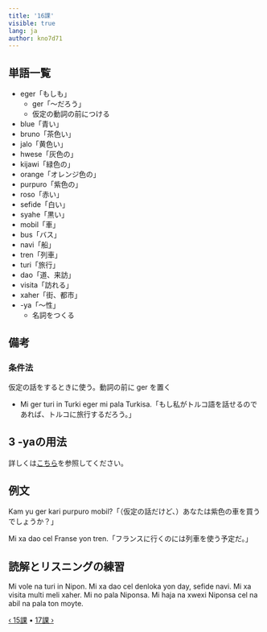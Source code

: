 ```yaml
---
title: '16課'
visible: true
lang: ja
author: kno7d71
---
```


## 単語一覧

- eger「もしも」
	- ger「〜だろう」
 	- 仮定の動詞の前につける
- blue「青い」
- bruno「茶色い」
- jalo「黄色い」
- hwese「灰色の」
- kijawi「緑色の」
- orange「オレンジ色の」
- purpuro「紫色の」
- roso「赤い」
- sefide「白い」
- syahe「黒い」
- mobil「車」
- bus「バス」
- navi「船」
- tren「列車」
- turi「旅行」
- dao「道、来訪」
- visita「訪れる」
- xaher「街、都市」
- -ya「〜性」
	- 名詞をつくる

## 備考

### 条件法

仮定の話をするときに使う。動詞の前に ger を置く

- Mi ger turi in Turki eger mi pala Turkisa.「もし私がトルコ語を話せるのであれば、トルコに旅行するだろう。」

## 3 -yaの用法

詳しくは[こちら](https://salif.github.io/gramati-fe-globasa/ja-gemini/inharelexi.html)を参照してください。

## 例文

Kam yu ger kari purpuro mobil?「（仮定の話だけど、）あなたは紫色の車を買うでしょうか？」

Mi xa dao cel Franse yon tren.「フランスに行くのには列車を使う予定だ。」

## 読解とリスニングの練習

Mi vole na turi in Nipon. Mi xa dao cel denloka yon day, sefide navi. Mi xa visita multi meli xaher. Mi no pala Niponsa. Mi haja na xwexi Niponsa cel na abil na pala ton moyte. 

[&#8249; 15課](./02.darsu.15.default.jpn.md) &#8226;
[17課 &#8250;](./02.darsu.17.default.jpn.md)
